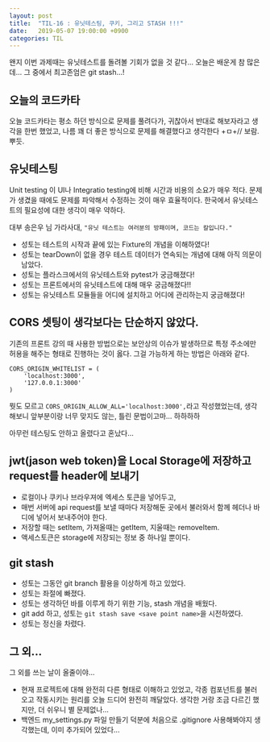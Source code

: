 ```yaml
---
layout: post
title:  "TIL-16 : 유닛테스팅, 쿠키, 그리고 STASH !!!"
date:   2019-05-07 19:00:00 +0900
categories: TIL
---
```


왠지 이번 과제때는 유닛테스트를 돌려볼 기회가 없을 것 같다... 오늘은 배운게 참 많은데... 그 중에서 최고존엄은 git stash...!


## 오늘의 코드카타

오늘 코드카타는 평소 하던 방식으로 문제를 풀려다가, 귀찮아서 반대로 해보자라고 생각을 한번 했었고, 나름 꽤 더 좋은 방식으로 문제를 해결했다고 생각한다 +ㅁ+// 보람. 뿌듯.


## 유닛테스팅

Unit testing 이 UI나 Integratio testing에 비해 시간과 비용의 소요가 매우 적다. 문제가 생겼을 때에도 문제를 파악해서 수정하는 것이 매우 효율적이다. 한국에서 유닛테스트의 필요성에 대한 생각이 매우 약하다.

대부 송은우 님  가라사대,
`"유닛 테스트는 여러분의 방패이며, 코드는 칼입니다."`

- 성토는 테스트의 시작과 끝에 있는 Fixture의 개념을 이해하였다!
- 성토는 tearDown이 없을 경우 테스트 데이터가 연속되는 개념에 대해 아직 의문이 남았다.
- 성토는 플라스크에서의 유닛테스트와 pytest가 궁금해졌다!
- 성토는 프론트에서의 유닛테스트에 대해 매우 궁금해졌다!!
- 성토는 유닛테스트 모듈들을 어디에 설치하고 어디에 관리하는지 궁금해졌다!


## CORS 셋팅이 생각보다는 단순하지 않았다.

기존의 프론트 강의 때 사용한 방법으로는 보안상의 이슈가 발생하므로 특정 주소에만 허용을 해주는 형태로 진행하는 것이 옳다. 그걸 가능하게 하는 방법은 아래와 같다.

```
CORS_ORIGIN_WHITELIST = (
    'localhost:3000',
    '127.0.0.1:3000'
)
```

뭣도 모르고 `CORS_ORIGIN_ALLOW_ALL='localhost:3000',`라고 작성했었는데, 생각해보니 앞부분이랑 너무 맞지도 않는, 틀린 문법이고마... 하하하하

아무런 테스팅도 안하고 올렸다고 혼났다...


## jwt(jason web token)을 Local Storage에 저장하고 request를 header에 보내기

- 로컬이나 쿠키나 브라우져에 엑세스 토큰을 넣어두고,
- 매번 서버에 api request를 보낼 때마다 저장해둔 곳에서 불러와서 함께 헤더나 바디에 넣어서 보내주어야 한다.
- 저장할 때는 setItem, 가져올때는 getItem, 지울때는 removeItem.
- 액세스토큰은 storage에 저장되는 정보 중 하나일 뿐이다.


## git stash

- 성토는 그동안 git branch 활용을 이상하게 하고 있었다.
- 성토는 좌절에 빠졌다.
- 성토는 생각하던 바를 이루게 하기 위한 기능, stash 개념을 배웠다.
- git add 하고, 성토는 `git stash save <save point name>`을 시전하였다.
- 성토는 정신을 차렸다.


## 그 외...

그 외를 쓰는 날이 올줄이야...

- 현재 프로젝트에 대해 완전히 다른 형태로 이해하고 있었고, 각종 컴포넌트를 불러오고 작동시키는 원리를 오늘 드디어 완전히 깨달았다. 생각한 거랑 조금 다르긴 했지만, 더 쉬우니 별 문제없나...
- 백엔드 my_settings.py 파일 만들기 덕분에 처음으로 .gitignore 사용해봐야지 생각했는데, 이미 추가되어 있었다...


